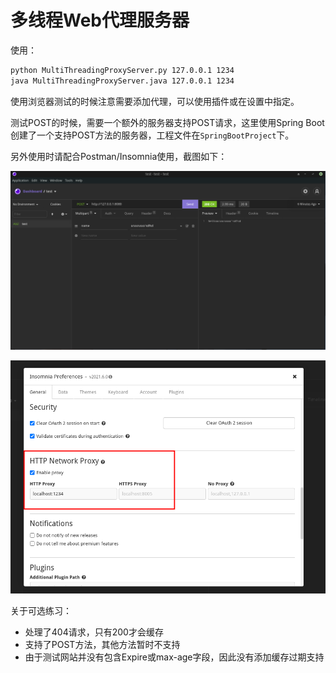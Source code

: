 # 多线程Web代理服务器

使用：
```bash
python MultiThreadingProxyServer.py 127.0.0.1 1234
java MultiThreadingProxyServer.java 127.0.0.1 1234
```

使用浏览器测试的时候注意需要添加代理，可以使用插件或在设置中指定。

测试POST的时候，需要一个额外的服务器支持POST请求，这里使用Spring Boot创建了一个支持POST方法的服务器，工程文件在`SpringBootProject`下。

另外使用时请配合Postman/Insomnia使用，截图如下：

![](./image/1.png)

![](./image/2.png)

关于可选练习：

- 处理了404请求，只有200才会缓存
- 支持了POST方法，其他方法暂时不支持
- 由于测试网站并没有包含Expire或max-age字段，因此没有添加缓存过期支持
